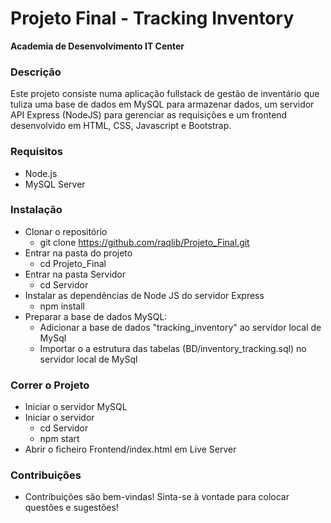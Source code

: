 # Projeto Final - Tracking Inventory
<b>Academia de Desenvolvimento IT Center</b>

### Descrição
Este projeto consiste numa aplicação fullstack de gestão de inventário que tuliza uma base de dados em MySQL para armazenar dados, um servidor API Express (NodeJS) para gerenciar as requisições e um frontend desenvolvido em HTML, CSS, Javascript e Bootstrap.

### Requisitos
- Node.js
- MySQL Server

### Instalação
- Clonar o repositório
    - git clone https://github.com/raqlib/Projeto_Final.git
- Entrar na pasta do projeto
    - cd Projeto_Final
- Entrar na pasta Servidor
    - cd Servidor
- Instalar as dependências de Node JS do servidor Express
    - npm install
- Preparar a base de dados MySQL:
    - Adicionar a base de dados "tracking_inventory" ao servidor local de MySql
    - Importar o a estrutura das tabelas (BD/inventory_tracking.sql) no servidor local de MySql

### Correr o Projeto
- Iniciar o servidor MySQL
- Iniciar o servidor
    - cd Servidor
    - npm start
- Abrir o ficheiro Frontend/index.html em Live Server

### Contribuições
- Contribuições são bem-vindas! Sinta-se à vontade para colocar questões e sugestões!
